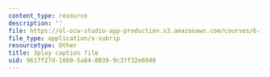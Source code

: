 ```yaml
---
content_type: resource
description: ''
file: https://ol-ocw-studio-app-production.s3.amazonaws.com/courses/6-172-performance-engineering-of-software-systems-fall-2018/9617f27d16605a8480399c37f32e6940_ulJm7_aTiQM.vtt
file_type: application/x-subrip
resourcetype: Other
title: 3play caption file
uid: 9617f27d-1660-5a84-8039-9c37f32e6940
---
```

